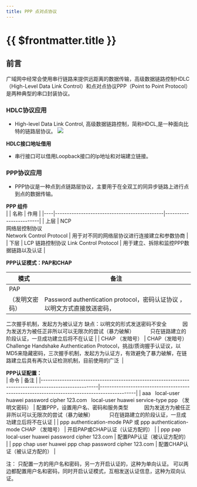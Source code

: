 ```yaml
---
title: PPP 点对点协议
---
```


# {{ $frontmatter.title }}

## 前言
广域网中经常会使用串行链路来提供远距离的数据传输，高级数据链路控制HDLC（High-Level Data Link Control）和点对点协议PPP（Point to Point Protocol）是两种典型的串口封装协议。

### HDLC协议应用
+ High-level Data Link Control, 高级数据链路控制，简称HDCL,是一种面向比特的链路层协议。
![](https://photohosting.oss-cn-hangzhou.aliyuncs.com/captures/net/AElFTkSuQmCC.png)


**HDLC接口地址借用**
+ 串行接口可以借用Loopback接口的Ip地址和对端建立链接。

### PPP协议应用
+ PPP协议是一种点到点链路层协议，主要用于在全双工的同异步链路上进行点到点的数据传输。

**PPP 组件**<br>
|    | 名称                                           | 作用                     |
|----|----------------------------------------------|------------------------|
| 上层 | NCP<br>
网络层控制协议
<br>Network Control Protocol | 用于对不同的网络层协议进行连接建立和参数协商 |
| 下层 | LCP
链路控制协议
Link Control Protocol             | 用于建立、拆除和监控PPP数据链路以及认证  |


**PPP认证模式：PAP和CHAP** <br>

| 模式          | 备注                                                                                                                                                             |
|-------------|----------------------------------------------------------------------------------------------------------------------------------------------------------------|
| PAP
（发明文密码） | Password authentication protocol，密码认证协议 ，以明文方式直接放送密码，
二次握手机制，发起方为被认证方
缺点：以明文的形式发送密码不安全
          因为发送方为被任正非所以可以无限次的尝试（暴力破解）
          只在链路建立的阶段认证，一旦成功建立后将不在认证 |
| CHAP
（发暗号）  | CHAP（发暗号）Challenge Handshake Authentication Protocol，挑战/质询握手认证议，以MD5来隐藏密码，三次握手机制，发起方为认证方，有效避免了暴力破解，在链路建立后具有再次认证检测机制，目前使用的广泛                                    |


**PPP认证配置：**<br>
| 命令                                                                                                   | 备注                                                                                          |
|------------------------------------------------------------------------------------------------------|---------------------------------------------------------------------------------------------|
| aaa
      local-user huawei password cipher 123.com
      local-user huawei service-type ppp
（发明文密码） | 配置PPP，设置用户名、密码和服务类型
          因为发送方为被任正非所以可以无限次的尝试（暴力破解）
          只在链路建立的阶段认证，一旦成功建立后将不在认证 |
| ppp authentication-mode PAP 或
ppp authentication-mode CHAP
（发暗号）                                     | 开启PAP或CHAP认证（认证方配的）                                                                         |
| ppp pap local-user huawei password cipher 123.com                                                    | 配置PAP认证（被认证方配的）                                                                             |
| ppp chap user huawei
ppp chap password cipher 123.com                                                | 配置CHAP认证（被认证方配的）                                                                            |


注：
只配置一方的用户名和密码，另一方开启认证的，这种为单向认证。
可以两边都配置用户名和密码，同时开启认证模式，互相发送认证信息，这种为双向认证。
